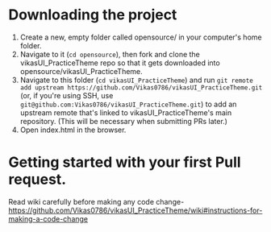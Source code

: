 # Downloading the project

1. Create a new, empty folder called opensource/ in your computer's home folder.
2. Navigate to it (`cd opensource`), then fork and clone the vikasUI_PracticeTheme repo so that it gets downloaded into opensource/vikasUI_PracticeTheme.
3. Navigate to this folder (`cd vikasUI_PracticeTheme`) and run `git remote add upstream https://github.com/Vikas0786/vikasUI_PracticeTheme.git` (or, if you're using SSH, use `git@github.com:Vikas0786/vikasUI_PracticeTheme.git`) to add an upstream remote that's linked to vikasUI_PracticeTheme's main repository. (This will be necessary when submitting PRs later.)
4. Open index.html in the browser.

# Getting started with your first Pull request.
 Read wiki carefully before making any code change- https://github.com/Vikas0786/vikasUI_PracticeTheme/wiki#instructions-for-making-a-code-change
